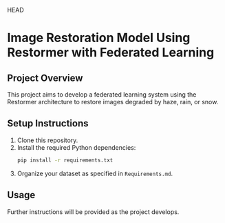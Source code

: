 HEAD
# Image Restoration Model Using Restormer with Federated Learning

## Project Overview
This project aims to develop a federated learning system using the Restormer architecture to restore images degraded by haze, rain, or snow.

## Setup Instructions
1. Clone this repository.
2. Install the required Python dependencies:
   ```bash
   pip install -r requirements.txt
   ```
3. Organize your dataset as specified in `Requirements.md`.

## Usage
Further instructions will be provided as the project develops.
